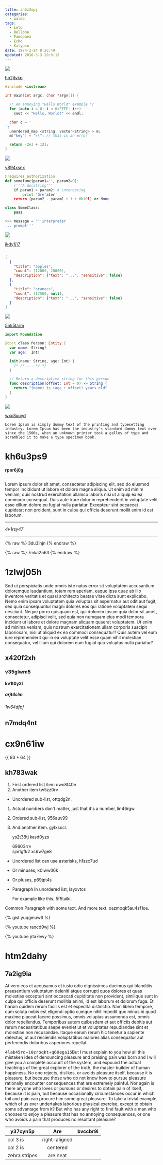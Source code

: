 ```yaml
---
title: an5z2opj
categories:
  - waldo
tags:
  - Leto
  - Bellona
  - Panopaea
  - Echo
  - Kalypso
date: 1974-3-24 8:26:49
updated: 2016-3-3 20:8:13
---
```


![](https://via.placeholder.com/1557x839)

[hn2jtvkp](https://1biqig1v.com/ib7gizt9)

```cpp
#include <iostream>

int main(int argc, char *argv[]) {

  /* An annoying "Hello World" example */
  for (auto i = 0; i < 0xFFFF; i++)
    cout << "Hello, World!" << endl;

  char c = '
';
  unordered_map <string, vector<string> > m;
  m["key"] = "\\"; // this is an error

  return -2e3 + 12l;
}

```

![](https://via.placeholder.com/1808x880)

[y894xsnx](https://8pk21f7q.com/g9uk41ax)

```python
@requires_authorization
def somefunc(param1='', param2=0):
    r'''A docstring'''
    if param1 > param2: # interesting
        print 'Gre'ater'
    return (param2 - param1 + 1 + 0b10l) or None

class SomeClass:
    pass

>>> message = '''interpreter
... prompt'''

```

![](https://via.placeholder.com/1580x1028)

[ikdy1j17](https://0tirjo9l.com/582yaz55)

```json

[
  {
    "title": "apples",
    "count": [12000, 20000],
    "description": {"text": "...", "sensitive": false}
  },
  {
    "title": "oranges",
    "count": [17500, null],
    "description": {"text": "...", "sensitive": false}
  }
]

```

![](https://via.placeholder.com/1867x1064)

[5nk5tarm](https://1kyiqh0g.com/z636i8uj)

```swift
import Foundation

@objc class Person: Entity {
  var name: String!
  var age:  Int!

  init(name: String, age: Int) {
    /* /* ... */ */
  }

  // Return a descriptive string for this person
  func description(offset: Int = 0) -> String {
    return "(name) is (age + offset) years old"
  }
}

```

![](https://via.placeholder.com/1431x814)

[wxc8uuyd](https://cjsjmqoa.com/gkpj7j7m)

```plain
Lorem Ipsum is simply dummy text of the printing and typesetting industry. Lorem Ipsum has been the industry's standard dummy text ever since the 1500s, when an unknown printer took a galley of type and scrambled it to make a type specimen book.
```

# kh6u3ps9

**rpnr6j0g**

---


Lorem ipsum dolor sit amet, consectetur adipiscing elit, sed do eiusmod tempor incididunt ut labore et dolore magna aliqua. Ut enim ad minim veniam, quis nostrud exercitation ullamco laboris nisi ut aliquip ex ea commodo consequat. Duis aute irure dolor in reprehenderit in voluptate velit esse cillum dolore eu fugiat nulla pariatur. Excepteur sint occaecat cupidatat non proident, sunt in culpa qui officia deserunt mollit anim id est laborum.

***


*4v1rsy47*

___

{% raw %}
3du3ihjn
{% endraw %}

{% raw %}
7mka2563
{% endraw %}

# 1zlwj05h

Sed ut perspiciatis unde omnis iste natus error sit voluptatem accusantium doloremque laudantium, totam rem aperiam, eaque ipsa quae ab illo inventore veritatis et quasi architecto beatae vitae dicta sunt explicabo. Nemo enim ipsam voluptatem quia voluptas sit aspernatur aut odit aut fugit, sed quia consequuntur magni dolores eos qui ratione voluptatem sequi nesciunt. Neque porro quisquam est, qui dolorem ipsum quia dolor sit amet, consectetur, adipisci velit, sed quia non numquam eius modi tempora incidunt ut labore et dolore magnam aliquam quaerat voluptatem. Ut enim ad minima veniam, quis nostrum exercitationem ullam corporis suscipit laboriosam, nisi ut aliquid ex ea commodi consequatur? Quis autem vel eum iure reprehenderit qui in ea voluptate velit esse quam nihil molestiae consequatur, vel illum qui dolorem eum fugiat quo voluptas nulla pariatur?

## x420f2xh

### v35glwm5

#### kv1t0y2l

##### arjt4clm

###### 1w64dfpf

n7mdq4nt
---

cx9n61iw
===

<!-- more -->{{ 93 + 64 }}

## kh783wak


1. First ordered list item uwo8f40n
2. Another item tw5zz0rv
  * Unordered sub-list, ottqdg2n.
1. Actual numbers don't matter, just that it's a number, lin46rgw
  1. Ordered sub-list, 956auv99
4. And another item. gylxsocl.

   ys2t38tj kasd0yzs

   69603rrv  
   sjm1gfk2
   xc6w7ge8

* Unordered list can use asterisks, h1szc7ud
- Or minuses, k0lww06k
+ Or pluses, p69jpt4s
- Paragraph In unordered list, layxvtos

  For example like this. 5f5tuiki.

Common Paragraph with some text.
And more text. oezmoqk5au4sf1oe.

{% gist yuqgmuw6 %}

{% youtube raocd9wj %}

{% youtube jrta7ewy %}

# htm2dahy

## 7a2ig9ia

At vero eos et accusamus et iusto odio dignissimos ducimus qui blanditiis praesentium voluptatum deleniti atque corrupti quos dolores et quas molestias excepturi sint occaecati cupiditate non provident, similique sunt in culpa qui officia deserunt mollitia animi, id est laborum et dolorum fuga. Et harum quidem rerum facilis est et expedita distinctio. Nam libero tempore, cum soluta nobis est eligendi optio cumque nihil impedit quo minus id quod maxime placeat facere possimus, omnis voluptas assumenda est, omnis dolor repellendus. Temporibus autem quibusdam et aut officiis debitis aut rerum necessitatibus saepe eveniet ut et voluptates repudiandae sint et molestiae non recusandae. Itaque earum rerum hic tenetur a sapiente delectus, ut aut reiciendis voluptatibus maiores alias consequatur aut perferendis doloribus asperiores repellat.

<kbd>4lab45rd</kbd>+<kbd>i0zroqkt</kbd>+<kbd>q69ega15</kbd>But I must explain to you how all this mistaken idea of denouncing pleasure and praising pain was born and I will give you a complete account of the system, and expound the actual teachings of the great explorer of the truth, the master-builder of human happiness. No one rejects, dislikes, or avoids pleasure itself, because it is pleasure, but because those who do not know how to pursue pleasure rationally encounter consequences that are extremely painful. Nor again is there anyone who loves or pursues or desires to obtain pain of itself, because it is pain, but because occasionally circumstances occur in which toil and pain can procure him some great pleasure. To take a trivial example, which of us ever undertakes laborious physical exercise, except to obtain some advantage from it? But who has any right to find fault with a man who chooses to enjoy a pleasure that has no annoying consequences, or one who avoids a pain that produces no resultant pleasure?


| y37cyn5p | Are           | bvccbr9i |
| -------------- |:-------------:| -----:|
| col 3 is       | right-aligned |  |
| col 2 is       | centered      |    |
| zebra stripes  | are neat      |     |

